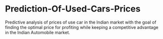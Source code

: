 # Prediction-Of-Used-Cars-Prices
Predictive analysis of prices of use car in the Indian market with the goal of finding the optimal price for profiting while keeping a competitive advantage in the Indian Automobile market.
